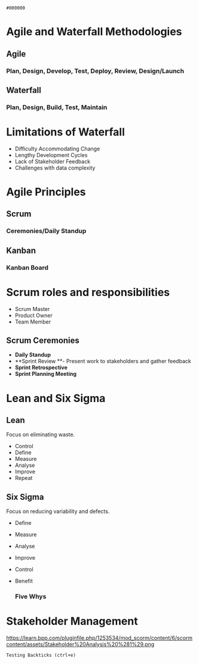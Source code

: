 `#000000`

# Agile and Waterfall Methodologies
## Agile
### Plan, Design, Develop, Test, Deploy, Review, Design/Launch

## Waterfall
### Plan, Design, Build, Test, Maintain

# Limitations of Waterfall
* Difficulty Accommodating Change
* Lengthy Development Cycles
* Lack of Stakeholder Feedback
* Challenges with data complexity

# Agile Principles
## Scrum 
### Ceremonies/Daily Standup
## Kanban
### Kanban Board

# Scrum roles and responsibilities
* Scrum Master
* Product Owner
* Team Member

## Scrum Ceremonies
* **Daily Standup**
* **Sprint Review **- Present work to stakeholders and gather feedback
* **Sprint Retrospective** 
* **Sprint Planning Meeting**

# Lean and Six Sigma
## Lean
Focus on eliminating waste.
* Control
* Define
* Measure
* Analyse
* Improve
* Repeat
## Six Sigma
Focus on reducing variability and defects.
* Define
* Measure
* Analyse
* Improve
* Control
* Benefit

  ### Five Whys
  

# Stakeholder Management
https://learn.bpp.com/pluginfile.php/1253534/mod_scorm/content/6/scormcontent/assets/Stakeholder%20Analysis%20%281%29.png



`Testing Backticks (ctrl+e)`
